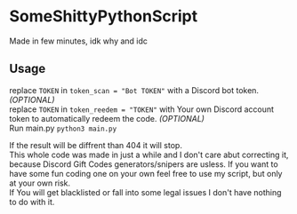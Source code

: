 # SomeShittyPythonScript
Made in few minutes, idk why and idc

## Usage
replace `TOKEN` in `token_scan = "Bot TOKEN"` with a Discord bot token. *(OPTIONAL)* <br>
replace `TOKEN` in `token_reedem = "TOKEN"` with Your own Discord account token to automatically redeem the code. *(OPTIONAL)* <br>
Run main.py `python3 main.py`

If the result will be diffrent than 404 it will stop. <br>
This whole code was made in just a while and I don't care abut correcting it, because Discord Gift Codes generators/snipers are usless. If you want to have some fun coding one on your own feel free to use my script, but only at your own risk. <br> 
If You will get blacklisted or fall into some legal issues I don't have nothing to do with it. 
